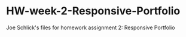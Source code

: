 # HW-week-2-Responsive-Portfolio
Joe Schlick's files for homework assignment 2: Responsive Portfolio
